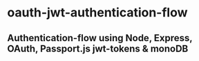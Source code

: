 # oauth-jwt-authentication-flow

## Authentication-flow using Node, Express, OAuth, Passport.js jwt-tokens & monoDB
